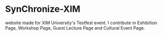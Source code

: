 # SynChronize-XIM
website made for XIM University's Testfest event. I contribute in Exhibition Page, Workshop Page, Guest Lecture Page and Cultural Event Page.

